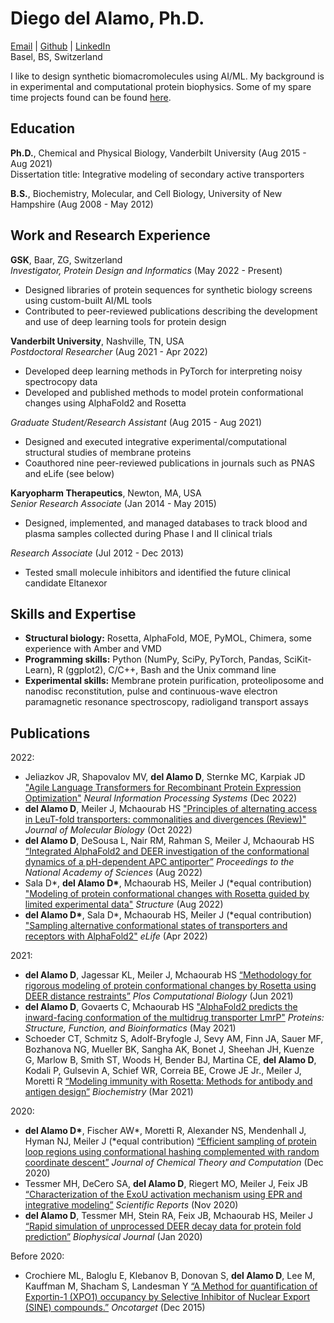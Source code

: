 # Diego del Alamo, Ph.D.
[Email](mailto:diego.delalamo@gmail.com) | [Github](https://www.github.com/delalamo) | [LinkedIn](https://www.linkedin.com/in/ddelalamo/)  
Basel, BS, Switzerland

I like to design synthetic biomacromolecules using AI/ML. My background is in experimental and computational protein biophysics. Some of my spare time projects found can be found [here](https://www.instagram.com/diegodelalamo/).

## **Education**
**Ph.D.**, Chemical and Physical Biology, Vanderbilt University (Aug 2015 - Aug 2021)  
Dissertation title: Integrative modeling of secondary active transporters

**B.S.**, Biochemistry, Molecular, and Cell Biology, University of New Hampshire (Aug 2008 - May 2012)

## **Work and Research Experience**

**GSK**, Baar, ZG, Switzerland  
*Investigator, Protein Design and Informatics* (May 2022 - Present)
* Designed libraries of protein sequences for synthetic biology screens using custom-built AI/ML tools
* Contributed to peer-reviewed publications describing the development and use of deep learning tools for protein design

**Vanderbilt University**, Nashville, TN, USA  
*Postdoctoral Researcher* (Aug 2021 - Apr 2022)  
* Developed deep learning methods in PyTorch for interpreting noisy spectrocopy data
* Developed and published methods to model protein conformational changes using AlphaFold2 and Rosetta

*Graduate Student/Research Assistant* (Aug 2015 - Aug 2021)  
* Designed and executed integrative experimental/computational structural studies of membrane proteins
* Coauthored nine peer-reviewed publications in journals such as PNAS and eLife (see below)

**Karyopharm Therapeutics**, Newton, MA, USA  
*Senior Research Associate* (Jan 2014 - May 2015)
* Designed, implemented, and managed databases to track blood and plasma samples collected during Phase I and II clinical trials

*Research Associate* (Jul 2012 - Dec 2013)
* Tested small molecule inhibitors and identified the future clinical candidate Eltanexor

## **Skills and Expertise**

* **Structural biology:** Rosetta, AlphaFold, MOE, PyMOL, Chimera, some experience with Amber and VMD
* **Programming skills:** Python (NumPy, SciPy, PyTorch, Pandas, SciKit-Learn), R (ggplot2), C/C++, Bash and the Unix command line
* **Experimental skills:** Membrane protein purification, proteoliposome and nanodisc reconstitution, pulse and continuous-wave electron paramagnetic resonance spectroscopy, radioligand transport assays

## **Publications**

2022:
* Jeliazkov JR, Shapovalov MV, **del Alamo D**, Sternke MC, Karpiak JD ["Agile Language Transformers for Recombinant Protein Expression Optimization"](https://www.mlsb.io/papers_2022/Agile_Language_Transformers_for_Recombinant_Protein_Expression_Optimization.pdf) *Neural Information Processing Systems* (Dec 2022)
* **del Alamo D**, Meiler J, Mchaourab HS ["Principles of alternating access in LeuT-fold transporters: commonalities and divergences (Review)"](https://doi.org/10.1016/j.jmb.2022.167746) *Journal of Molecular Biology* (Oct 2022)
* **del Alamo D**, DeSousa L, Nair RM, Rahman S, Meiler J, Mchaourab HS [“Integrated AlphaFold2 and DEER investigation of the conformational dynamics of a pH-dependent APC antiporter”](https://doi.org/10.1073/pnas.2206129119) *Proceedings to the National Academy of Sciences* (Aug 2022)
* Sala D\*, **del Alamo D\***, Mchaourab HS, Meiler J (\*equal contribution) ["Modeling of protein conformational changes with Rosetta guided by limited experimental data"](https://doi.org/10.1016/j.str.2022.04.013) *Structure* (Aug 2022)
* **del Alamo D\***, Sala D\*, Mchaourab HS, Meiler J (\*equal contribution) ["Sampling alternative conformational states of transporters and receptors with AlphaFold2"](https://doi.org/10.7554/eLife.75751) *eLife* (Apr 2022)

2021:

* **del Alamo D**, Jagessar KL, Meiler J, Mchaourab HS [“Methodology for rigorous modeling of protein conformational changes by Rosetta using DEER distance restraints”](https://doi.org/10.1371/journal.pcbi.1009107) *Plos Computational Biology* (Jun 2021)
* **del Alamo D**, Govaerts C, Mchaourab HS ["AlphaFold2 predicts the inward-facing conformation of the multidrug transporter LmrP"](https://doi.org/10.1002/prot.26138) *Proteins: Structure, Function, and Bioinformatics* (May 2021)
* Schoeder CT, Schmitz S, Adolf-Bryfogle J, Sevy AM, Finn JA, Sauer MF, Bozhanova NG, Mueller BK, Sangha AK, Bonet J, Sheehan JH, Kuenze G, Marlow B, Smith ST, Woods H, Bender BJ, Martina CE, **del Alamo D**, Kodali P, Gulsevin A, Schief WR, Correia BE, Crowe JE Jr., Meiler J, Moretti R [“Modeling immunity with Rosetta: Methods for antibody and antigen design”](https://doi.org/10.1021/acs.biochem.0c00912) *Biochemistry* (Mar 2021) 

2020:

* **del Alamo D\***, Fischer AW\*, Moretti R, Alexander NS, Mendenhall J, Hyman NJ, Meiler J (\*equal contribution) [“Efficient sampling of protein loop regions using conformational hashing complemented with random coordinate descent”](https://doi.org/10.1021/acs.jctc.0c00836) *Journal of Chemical Theory and Computation* (Dec 2020)
* Tessmer MH, DeCero SA, **del Alamo D**, Riegert MO, Meiler J, Feix JB [“Characterization of the ExoU activation mechanism using EPR and integrative modeling”](https://doi.org/10.1038/s41598-020-76023-3) *Scientific Reports* (Nov 2020)
* **del Alamo D**, Tessmer MH, Stein RA, Feix JB, Mchaourab HS, Meiler J [“Rapid simulation of unprocessed DEER decay data for protein fold prediction”](https://doi.org/10.1016/j.bpj.2019.12.011) *Biophysical Journal* (Jan 2020) 

Before 2020:

* Crochiere ML, Baloglu E, Klebanov B, Donovan S, **del Alamo D**, Lee M, Kauffman M, Shacham S, Landesman Y [“A Method for quantification of Exportin-1 (XPO1) occupancy by Selective Inhibitor of Nuclear Export (SINE) compounds.”](https://www.oncotarget.com/article/6495/text/) *Oncotarget* (Dec 2015)
